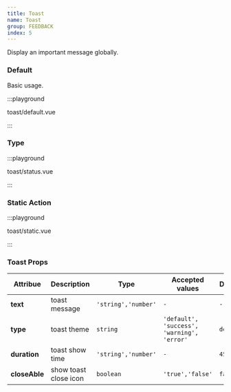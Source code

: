 ```yaml
---
title: Toast
name: Toast
group: FEEDBACK
index: 5
---
```


Display an important message globally.

### Default

Basic usage.

:::playground

toast/default.vue

:::

### Type

:::playground

toast/status.vue

:::

### Static Action

:::playground

toast/static.vue

:::

### Toast Props

| Attribue      | Description           | Type                | Accepted values                            | Default   |
| ------------- | --------------------- | ------------------- | ------------------------------------------ | --------- |
| **text**      | toast message         | `'string','number'` | `-`                                        | `-`       |
| **type**      | toast theme           | `string`            | `'default', 'success', 'warning', 'error'` | `default` |
| **duration**  | toast show time       | `'string','number'` | `-`                                        | `4500`    |
| **closeAble** | show toast close icon | `boolean`           | `'true','false'`                           | `false`   |
